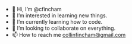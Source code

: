 - 👋 Hi, I’m @cfincham
- 👀 I’m interested in learning new things.
- 🌱 I’m currently learning how to code.
- 💞️ I’m looking to collaborate on everything.
- 📫 How to reach me collinfincham@gmail.com

<!---
cfincham/cfincham is a ✨ special ✨ repository because its `README.md` (this file) appears on your GitHub profile.
You can click the Preview link to take a look at your changes.
--->
